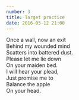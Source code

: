 ```yaml
---
number: 3
title: Target practice
date: 2016-05-12 21:00
---
```


Once a wall, now an exit<br>
Behind my wounded mind<br>
Scatters into battered dust.<br>
Please let me lie down<br>
On your maiden bed.<br>
I will hear your plead,<br>
Just promise me to<br>
Balance the apple<br>
On your head.<br>